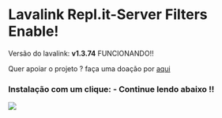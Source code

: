 # Lavalink Repl.it-Server Filters Enable!

Versão do lavalink: **v1.3.74** FUNCIONANDO!!

Quer apoiar o projeto ? faça uma doação por [aqui](https://picpay.me/brunoh_dev)

### Instalação com um clique: - Continue lendo abaixo !!

<a href="https://repl.it/github/hellpme/Lavalink-Server-Repl.it"><img src="https://img.shields.io/badge/REPL-FORK-green"></a>




